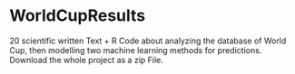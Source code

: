 # WorldCupResults
20 scientific written Text + R Code about analyzing the database of World Cup, then modelling two machine learning methods for predictions.
Download the whole project as a zip File.
